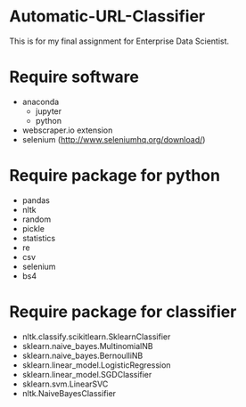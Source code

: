 # Automatic-URL-Classifier
This is for my final assignment for Enterprise Data Scientist.


# Require software
- anaconda
  - jupyter
  - python
- webscraper.io extension
- selenium (http://www.seleniumhq.org/download/)
  
# Require package for python
- pandas
- nltk
- random
- pickle
- statistics
- re
- csv
- selenium
- bs4

# Require package for classifier
- nltk.classify.scikitlearn.SklearnClassifier
- sklearn.naive_bayes.MultinomialNB
- sklearn.naive_bayes.BernoulliNB
- sklearn.linear_model.LogisticRegression
- sklearn.linear_model.SGDClassifier
- sklearn.svm.LinearSVC
- nltk.NaiveBayesClassifier
